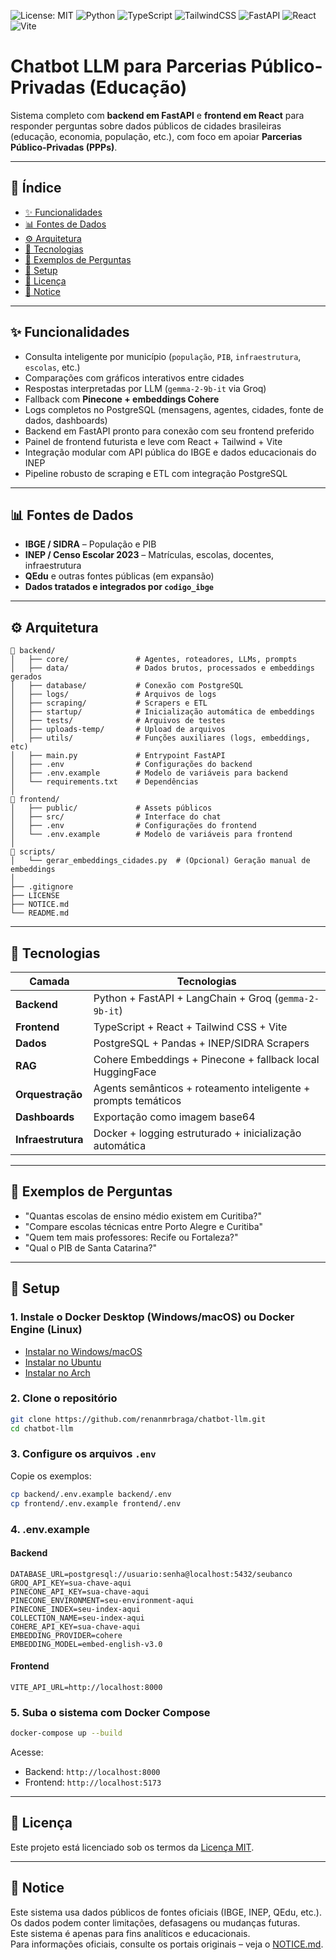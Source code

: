 ![License: MIT](https://img.shields.io/badge/License-MIT-yellow.svg?style=for-the-badge)
![Python](https://img.shields.io/badge/Python-3.10%2B-blue?style=for-the-badge&logo=python&logoColor=white)
![TypeScript](https://img.shields.io/badge/TypeScript-3178C6?style=for-the-badge&logo=typescript&logoColor=white)
![TailwindCSS](https://img.shields.io/badge/Tailwind_CSS-38B2AC?style=for-the-badge&logo=tailwind-css&logoColor=white)
![FastAPI](https://img.shields.io/badge/FastAPI-00C7B7?style=for-the-badge&logo=fastapi&logoColor=white)
![React](https://img.shields.io/badge/React-2023-%2361DAFB?style=for-the-badge&logo=react&logoColor=white)
![Vite](https://img.shields.io/badge/Vite-646CFF?style=for-the-badge&logo=vite&logoColor=white)

# Chatbot LLM para Parcerias Público-Privadas (Educação)

Sistema completo com **backend em FastAPI** e **frontend em React** para responder perguntas sobre dados públicos de cidades brasileiras (educação, economia, população, etc.), com foco em apoiar **Parcerias Público-Privadas (PPPs)**.

---

## 📌 Índice

- [✨ Funcionalidades](#-funcionalidades)
- [📊 Fontes de Dados](#-fontes-de-dados)
- [⚙️ Arquitetura](#️-arquitetura)
- [🧰 Tecnologias](#-tecnologias)
- [💬 Exemplos de Perguntas](#-exemplos-de-perguntas)
- [🚀 Setup](#-setup)
- [📄 Licença](#-licença)
- [📢 Notice](#-notice)

---

## ✨ Funcionalidades

- Consulta inteligente por município (`população`, `PIB`, `infraestrutura`, `escolas`, etc.)
- Comparações com gráficos interativos entre cidades
- Respostas interpretadas por LLM (`gemma-2-9b-it` via Groq)
- Fallback com **Pinecone + embeddings Cohere**
- Logs completos no PostgreSQL (mensagens, agentes, cidades, fonte de dados, dashboards)
- Backend em FastAPI pronto para conexão com seu frontend preferido
- Painel de frontend futurista e leve com React + Tailwind + Vite
- Integração modular com API pública do IBGE e dados educacionais do INEP
- Pipeline robusto de scraping e ETL com integração PostgreSQL

---

## 📊 Fontes de Dados

- **IBGE / SIDRA** – População e PIB
- **INEP / Censo Escolar 2023** – Matrículas, escolas, docentes, infraestrutura
- **QEdu** e outras fontes públicas (em expansão)
- **Dados tratados e integrados por `codigo_ibge`**

---

## ⚙️ Arquitetura

```
📁 backend/
│   ├── core/               # Agentes, roteadores, LLMs, prompts
│   ├── data/               # Dados brutos, processados e embeddings gerados
│   ├── database/           # Conexão com PostgreSQL
│   ├── logs/               # Arquivos de logs
│   ├── scraping/           # Scrapers e ETL
│   ├── startup/            # Inicialização automática de embeddings
│   ├── tests/              # Arquivos de testes
│   ├── uploads-temp/       # Upload de arquivos
│   ├── utils/              # Funções auxiliares (logs, embeddings, etc)
│   ├── main.py             # Entrypoint FastAPI
│   ├── .env                # Configurações do backend
│   ├── .env.example        # Modelo de variáveis para backend
│   └── requirements.txt    # Dependências
│
📁 frontend/
│   ├── public/             # Assets públicos
│   ├── src/                # Interface do chat
│   ├── .env                # Configurações do frontend
│   └── .env.example        # Modelo de variáveis para frontend
│
📁 scripts/
│   └── gerar_embeddings_cidades.py  # (Opcional) Geração manual de embeddings
│
├── .gitignore
├── LICENSE
├── NOTICE.md
└── README.md
```

---

## 🧰 Tecnologias

| Camada             | Tecnologias                                                                   |
|--------------------|-------------------------------------------------------------------------------|
| **Backend**        | Python + FastAPI + LangChain + Groq (`gemma-2-9b-it`)                         |
| **Frontend**       | TypeScript + React + Tailwind CSS + Vite                                      |
| **Dados**          | PostgreSQL + Pandas + INEP/SIDRA Scrapers                                     |
| **RAG**            | Cohere Embeddings + Pinecone + fallback local HuggingFace                     |
| **Orquestração**   | Agents semânticos + roteamento inteligente + prompts temáticos                |
| **Dashboards**     | Exportação como imagem base64                                                 |
| **Infraestrutura** | Docker + logging estruturado + inicialização automática                       |

---

## 💬 Exemplos de Perguntas

- "Quantas escolas de ensino médio existem em Curitiba?"
- "Compare escolas técnicas entre Porto Alegre e Curitiba"
- "Quem tem mais professores: Recife ou Fortaleza?"
- "Qual o PIB de Santa Catarina?"

---

## 🚀 Setup

### 1. Instale o Docker Desktop (Windows/macOS) ou Docker Engine (Linux)

- [Instalar no Windows/macOS](https://www.docker.com/products/docker-desktop/)
- [Instalar no Ubuntu](https://docs.docker.com/engine/install/ubuntu/)
- [Instalar no Arch](https://wiki.archlinux.org/title/Docker)

### 2. Clone o repositório

```bash
git clone https://github.com/renanmrbraga/chatbot-llm.git
cd chatbot-llm
```

### 3. Configure os arquivos `.env`

Copie os exemplos:

```bash
cp backend/.env.example backend/.env
cp frontend/.env.example frontend/.env
```

### 4. .env.example

#### Backend
```dotenv
DATABASE_URL=postgresql://usuario:senha@localhost:5432/seubanco
GROQ_API_KEY=sua-chave-aqui
PINECONE_API_KEY=sua-chave-aqui
PINECONE_ENVIRONMENT=seu-environment-aqui
PINECONE_INDEX=seu-index-aqui
COLLECTION_NAME=seu-index-aqui
COHERE_API_KEY=sua-chave-aqui
EMBEDDING_PROVIDER=cohere
EMBEDDING_MODEL=embed-english-v3.0
```

#### Frontend
```dotenv
VITE_API_URL=http://localhost:8000
```

### 5. Suba o sistema com Docker Compose

```bash
docker-compose up --build
```

Acesse:

- Backend: `http://localhost:8000`
- Frontend: `http://localhost:5173`

---

## 📄 Licença

Este projeto está licenciado sob os termos da [Licença MIT](./LICENSE).

---

## 📢 Notice

Este sistema usa dados públicos de fontes oficiais (IBGE, INEP, QEdu, etc.).  
Os dados podem conter limitações, defasagens ou mudanças futuras.  
Este sistema é apenas para fins analíticos e educacionais.  
Para informações oficiais, consulte os portais originais – veja o [NOTICE.md](./NOTICE.md).
